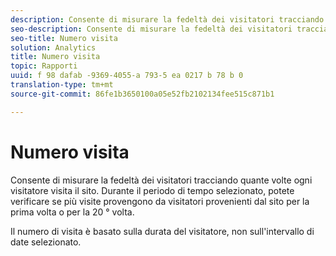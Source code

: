 ```yaml
---
description: Consente di misurare la fedeltà dei visitatori tracciando quante volte ogni visitatore visita il sito. Durante il periodo di tempo selezionato, potete verificare se più visite provengono da visitatori provenienti dal sito per la prima volta o per la 20 ° volta.
seo-description: Consente di misurare la fedeltà dei visitatori tracciando quante volte ogni visitatore visita il sito. Durante il periodo di tempo selezionato, potete verificare se più visite provengono da visitatori provenienti dal sito per la prima volta o per la 20 ° volta.
seo-title: Numero visita
solution: Analytics
title: Numero visita
topic: Rapporti
uuid: f 98 dafab -9369-4055-a 793-5 ea 0217 b 78 b 0
translation-type: tm+mt
source-git-commit: 86fe1b3650100a05e52fb2102134fee515c871b1

---
```



# Numero visita

Consente di misurare la fedeltà dei visitatori tracciando quante volte ogni visitatore visita il sito. Durante il periodo di tempo selezionato, potete verificare se più visite provengono da visitatori provenienti dal sito per la prima volta o per la 20 ° volta.

Il numero di visita è basato sulla durata del visitatore, non sull'intervallo di date selezionato.
